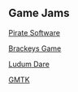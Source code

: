 <link rel="stylesheet" href="../style.css">

## Game Jams

[Pirate Software](https://itch.io/jam/pirate)

[Brackeys Game](https://itch.io/jam/brackeys-12)

[Ludum Dare](https://ludumdare.com/)

[GMTK](https://gamemakerstoolkit.com/jam/)

